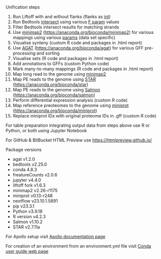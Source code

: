 Unification steps

1. Run Liftoff with and without flanks (flanks as [int](https://github.com/NIB-SI/Liftoff))
2. Run Bedtools [intersect](https://bedtools.readthedocs.io/en/latest/content/tools/intersect.html) using various [F param](https://bedtools.readthedocs.io/en/latest/_images/intersect-glyph.png) values
3. Filter Bedtools intersect results for matching strands
4. Use [minimap2](https://github.com/lh3/minimap2) (<https://anaconda.org/bioconda/minimap2>) for various mappings using various [params](https://lh3.github.io/minimap2/minimap2.html) (data set specific)
5. Visualise synteny (custom R code and packages in .html report)
6. Use [AGAT](https://github.com/NBISweden/AGAT) (<https://anaconda.org/bioconda/agat>) for various GFF pre-processing and sorting
7. Visualise sets (R code and packages in .html report)
8. Add annotations to GFFs (custom Python code)
9. Mark many-to-many mappings (R code and packages in .html report)
10. Map long read to the genome using [minimap2](https://github.com/lh3/minimap2)
11. Map PE reads to the genome using [STAR](https://github.com/alexdobin/STAR) (<https://anaconda.org/bioconda/star>)
12. Map PE reads to the genome using [Salmon](https://github.com/COMBINE-lab/salmon) (<https://anaconda.org/bioconda/salmon>)
13. Perform differential expression analysis (custom R code)
14. Map reference preoteomes to the genome using [miniprot](https://github.com/lh3/miniprot) (<https://anaconda.org/bioconda/miniprot>)
15. Replace miniprot IDs with original proteome IDs in .gff (custom R code)

For table preparation integrating output data from steps above use R or Python, or both using Jupyter Notebook

For GitHub & BitBucket HTML Preview use <https://htmlpreview.github.io/>

Package versions
* agat v1.2.0
* bedtools v2.25.0
* conda 4.8.3
* freatureCounts v2.0.6
* jupyter v4.4.0
* liftoff fork v1.6.3
* minimap2 v2.26-r1175
* miniprot v0.13-r248
* nextflow v23.10.1.5891
* pip v23.3.1
* Python v3.9.18
* R version v4.2.3
* Salmon v1.10.2
* STAR v2.7.11a
 

For Apollo setup visit [Apollo documentation page](https://genomearchitect.readthedocs.io/en/latest/)

For creation of an environment from an environment.yml file visit [Conda user guide web page](https://docs.conda.io/projects/conda/en/latest/user-guide/tasks/manage-environments.html)
